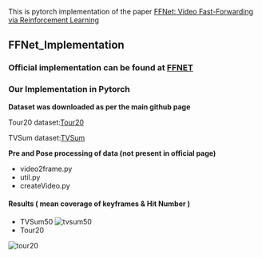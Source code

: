 
This is pytorch implementation of the paper  [FFNet: Video Fast-Forwarding via Reinforcement Learning](http://openaccess.thecvf.com/content_cvpr_2018/papers/Lan_FFNet_Video_Fast-Forwarding_CVPR_2018_paper.pdf)

## FFNet_Implementation

### Official implementation can be found at [FFNET](https://github.com/shuyueL/FFNet)

### Our Implementation in Pytorch

**Dataset was downloaded as per the main github page**

Tour20 dataset:[Tour20](https://vcg.ece.ucr.edu/)

TVSum dataset:[TVSum](https://github.com/yalesong/tvsum)

**Pre and Pose processing of data (not present in official page)**

- video2frame.py
- util.py
- createVideo.py

#### Results ( mean coverage of keyframes & Hit Number )
- TVSum50
![tvsum50](https://github.com/crazy-bot/FFNet_Implementation/blob/master/FFNet_Torch/tvsum50_out/tvsum50_test_me.png)
- Tour20

![tour20](https://github.com/crazy-bot/FFNet_Implementation/blob/master/FFNet_Torch/tour20_out/tour20_test_me.png)








